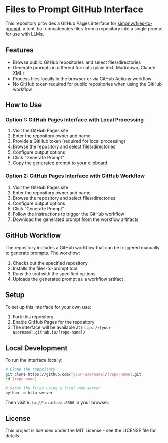 # Files to Prompt GitHub Interface

This repository provides a GitHub Pages interface for [simonw/files-to-prompt](https://github.com/simonw/files-to-prompt), a tool that concatenates files from a repository into a single prompt for use with LLMs.

## Features

- Browse public GitHub repositories and select files/directories
- Generate prompts in different formats (plain text, Markdown, Claude XML)
- Process files locally in the browser or via GitHub Actions workflow
- No GitHub token required for public repositories when using the GitHub workflow

## How to Use

### Option 1: GitHub Pages Interface with Local Processing

1. Visit the GitHub Pages site
2. Enter the repository owner and name
3. Provide a GitHub token (required for local processing)
4. Browse the repository and select files/directories
5. Configure output options
6. Click "Generate Prompt"
7. Copy the generated prompt to your clipboard

### Option 2: GitHub Pages Interface with GitHub Workflow

1. Visit the GitHub Pages site
2. Enter the repository owner and name
3. Browse the repository and select files/directories
4. Configure output options
5. Click "Generate Prompt"
6. Follow the instructions to trigger the GitHub workflow
7. Download the generated prompt from the workflow artifacts

## GitHub Workflow

The repository includes a GitHub workflow that can be triggered manually to generate prompts. The workflow:

1. Checks out the specified repository
2. Installs the files-to-prompt tool
3. Runs the tool with the specified options
4. Uploads the generated prompt as a workflow artifact

## Setup

To set up this interface for your own use:

1. Fork this repository
2. Enable GitHub Pages for the repository
3. The interface will be available at `https://[your-username].github.io/[repo-name]/`

## Local Development

To run the interface locally:

```bash
# Clone the repository
git clone https://github.com/[your-username]/[repo-name].git
cd [repo-name]

# Serve the files using a local web server
python -m http.server
```

Then visit `http://localhost:8000` in your browser.

## License

This project is licensed under the MIT License - see the LICENSE file for details.